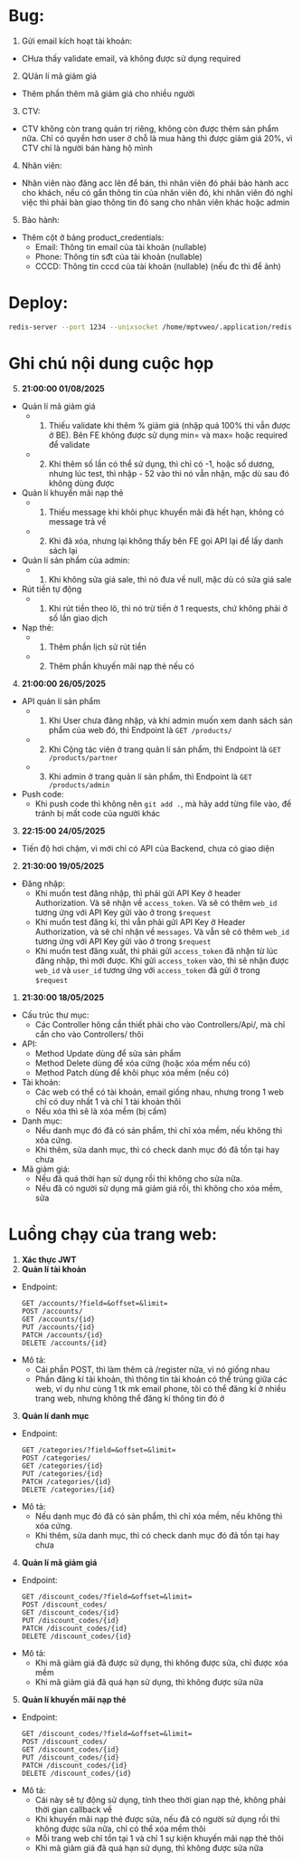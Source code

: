 # Bug: 
1. Gửi email kích hoạt tài khoản:
* CHưa thấy validate email, và không được sử dụng required
2. QUản lí mã giảm giá
* Thêm phần  thêm mã giảm giá cho nhiều người
3. CTV:
* CTV không còn trang quản trị riêng, không còn được thêm sản phẩm nữa. Chỉ có quyền hơn user ở chỗ là mua hàng thì được giảm giá 20%, vì CTV chỉ là người bán hàng hộ mình
4. Nhân viên:
* Nhân viên nào đăng acc lên để bán, thì nhân viên đó phải bảo hành acc cho khách, nếu có gắn thông tin của nhân viên đó, khi nhân viên đó nghỉ việc thì phải bàn giao thông tin đó sang cho nhân viên khác hoặc admin
5. Bảo hành:
* Thêm cột ở bảng product_credentials:
    * Email: Thông tin email của tài khoản (nullable)
    * Phone: Thông tin sđt của tài khoản (nullable)
    * CCCD: Thông tin cccd của tài khoản (nullable) (nếu đc thì để ảnh)
# Deploy:
```bash
redis-server --port 1234 --unixsocket /home/mptvweo/.application/redis.sock --unixsocketperm 777
```
# Ghi chú nội dung cuộc họp
5. **21:00:00 01/08/2025**
* Quản lí mã giảm giá
    * 1. Thiếu validate khi thêm % giảm giá (nhập quá 100% thì vẫn được ở BE). Bên FE không được sử dụng min= và max= hoặc required để validate
    * 2. Khi thêm số lần có thể sử dụng, thì chỉ có -1, hoặc số dương, nhưng lúc test, thì nhập - 52 vào thì nó vẫn nhận, mặc dù sau đó không dùng được
* Quản lí khuyến mãi nạp thẻ
    * 1. Thiếu message khi khôi phục khuyến mãi đã hết hạn, không có message trả về
    * 2. Khi đã xóa, nhưng lại không thấy bên FE gọi API lại để lấy danh sách lại
* Quản lí sản phẩm của admin:
    * 1. Khi không sửa giá sale, thì nó đưa về null, mặc dù có sửa giá sale
* Rút tiền tự động
    * 1. Khi rút tiền theo lô, thì nó trừ tiền ở 1 requests, chứ không phải ở số lần giao dịch
* Nạp thẻ:
    * 1. Thêm phần lịch sử rút tiền
    * 2. Thêm phần khuyến mãi nạp thẻ nếu có

4. **21:00:00 26/05/2025**
* API quản lí sản phẩm
    * 1. Khi User chưa đăng nhập, và khi admin muốn xem danh sách sản phẩm của web đó, thì Endpoint là `GET /products/`
    * 2. Khi Cộng tác viên ở trang quản lí sản phẩm, thì Endpoint là `GET /products/partner`
    * 3. Khi admin ở trang quản lí sản phẩm, thì Endpoint là `GET /products/admin`
* Push code:
    * Khi push code thì không nên `git add .`, mà hãy add từng file vào, để tránh bị mất code của người khác
3. **22:15:00 24/05/2025**
* Tiến độ hơi chậm, vì mới chỉ có API của Backend, chưa có giao diện
2. **21:30:00 19/05/2025**
* Đăng nhập: 
    * Khi muốn test đăng nhập, thì phải gửi API Key ở header Authorization. Và sẽ nhận về `access_token`. Và sẽ có thêm `web_id` tương ứng với API Key gửi vào ở trong `$request`
    * Khi muốn test đăng kí, thì vẫn phải gửi API Key ở Header Authorization, và sẽ chỉ nhận về `messages`. Và vẫn sẽ có thêm `web_id` tương ứng với API Key gửi vào ở trong `$request`
    * Khi muốn test đăng xuất, thì phải gửi `access_token` đã nhận từ lúc đăng nhập, thì mới được. Khi gửi `access_token` vào, thì sẽ nhận được `web_id` và `user_id` tương ứng với `access_token` đã gửi ở trong `$request`

1. **21:30:00 18/05/2025**
* Cấu trúc thư mục: 
    * Các Controller hông cần thiết phải cho vào Controllers/Api/, mà chỉ cần cho vào Controllers/ thôi
* API:
    * Method Update dùng để sửa sản phẩm
    * Method Delete dùng để xóa cứng (hoặc xóa mềm nếu có)
    * Method Patch dùng để khôi phục xóa mềm (nếu có)
* Tài khoản:
    * Các web có thể có tài khoản, email giống nhau, nhưng trong 1 web chỉ có duy nhất 1 và chỉ 1 tài khoản thôi
    * Nếu xóa thì sẽ là xóa mềm (bị cấm)
* Danh mục:
    * Nếu danh mục đó đã có sản phẩm, thì chỉ xóa mềm, nếu không thì xóa cứng.
    * Khi thêm, sửa danh mục, thì có check danh mục đó đã tồn tại hay chưa
* Mã giảm giá:
    * Nếu đã quá thời hạn sử dụng rồi thì không cho sửa nữa.
    * Nếu đã có người sử dụng mã giảm giá rồi, thì không cho xóa mềm, sửa

# Luồng chạy của trang web:
1. **Xác thực JWT**
2. **Quản lí tài khoản**
* Endpoint:
    ```
    GET /accounts/?field=&offset=&limit=
    POST /accounts/
    GET /accounts/{id}
    PUT /accounts/{id}
    PATCH /accounts/{id}
    DELETE /accounts/{id}
    ```
* Mô tả:
    * Cái phần POST, thì làm thêm cả /register nữa, vì nó giống nhau
    * Phần đăng kí tài khoản, thì thông tin tài khoản có thể trúng giữa các web, ví dụ như cùng 1 tk mk email phone, tôi có thể đăng kí ở nhiều trang web, nhưng không thể đăng kí thông tin đó ở
3. **Quản lí danh mục**
* Endpoint:
    ```
    GET /categories/?field=&offset=&limit=
    POST /categories/
    GET /categories/{id}
    PUT /categories/{id}
    PATCH /categories/{id}
    DELETE /categories/{id}
    ```
* Mô tả:
    * Nếu danh mục đó đã có sản phẩm, thì chỉ xóa mềm, nếu không thì xóa cứng.
    * Khi thêm, sửa danh mục, thì có check danh mục đó đã tồn tại hay chưa
4. **Quản lí mã giảm giá**
* Endpoint:
    ```
    GET /discount_codes/?field=&offset=&limit=
    POST /discount_codes/
    GET /discount_codes/{id}
    PUT /discount_codes/{id}
    PATCH /discount_codes/{id}
    DELETE /discount_codes/{id}
    ```
* Mô tả:
    * Khi mã giảm giá đã được sử dụng, thì không được sửa, chỉ được xóa mềm
    * Khi mã giảm giá đã quá hạn sử dụng, thì không được sửa nữa
5. **Quản lí khuyến mãi nạp thẻ**
* Endpoint:
    ```
    GET /discount_codes/?field=&offset=&limit=
    POST /discount_codes/
    GET /discount_codes/{id}
    PUT /discount_codes/{id}
    PATCH /discount_codes/{id}
    DELETE /discount_codes/{id}
    ```
* Mô tả:
    * Cái này sẽ tự động sử dụng, tính theo thời gian nạp thẻ, không phải thời gian callback về
    * Khi khuyến mãi nạp thẻ được sửa, nếu đã có người sử dụng rồi thì không được sửa nữa, chỉ có thể xóa mềm thôi
    * Mỗi trang web chỉ tồn tại 1 và chỉ 1 sự kiện khuyến mãi nạp thẻ thôi
    * Khi mã giảm giá đã quá hạn sử dụng, thì không được sửa nữa

